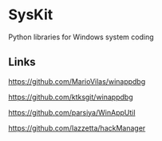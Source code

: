 # SysKit
Python libraries for Windows system coding

## Links

https://github.com/MarioVilas/winappdbg

https://github.com/ktksgit/winappdbg

https://github.com/parsiya/WinAppUtil

https://github.com/Iazzetta/hackManager
